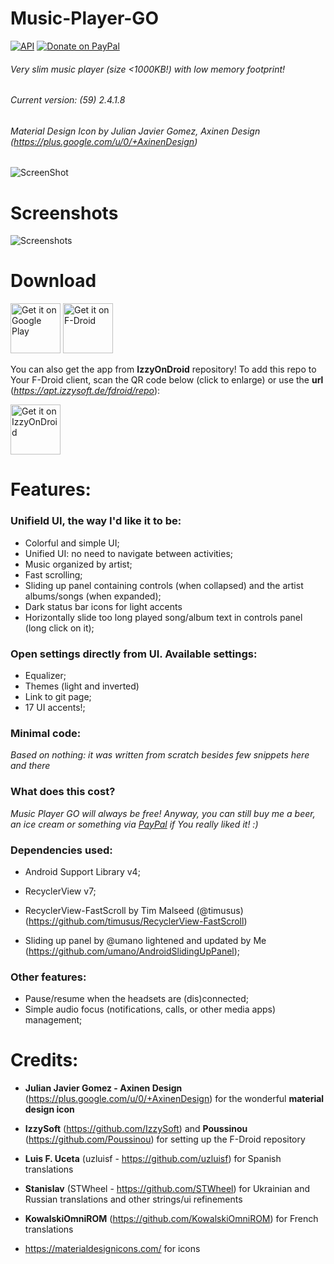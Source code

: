 # Music-Player-GO
[![API](https://img.shields.io/badge/API-21%2B-blue.svg?style=flat-square)](https://android-arsenal.com/api?level=21) [![Donate on PayPal](https://img.shields.io/badge/PayPal-Donate%20Now-brightgreen.svg)](https://paypal.me/enricocid)

###### Very slim music player (size <1000KB!) with low memory footprint!
###### Current version: (59) 2.4.1.8
###### Material Design Icon by Julian Javier Gomez, Axinen Design (https://plus.google.com/u/0/+AxinenDesign)


![ScreenShot](https://raw.githubusercontent.com/enricocid/Music-Player-GO/master/icon2.png) 


# Screenshots

![Screenshots](https://raw.githubusercontent.com/enricocid/Music-Player-GO/master/screenshots_v55.png) 


# Download

[<img alt="Get it on Google Play" height="80" src="https://play.google.com/intl/en_us/badges/images/generic/en_badge_web_generic.png">](https://play.google.com/store/apps/details?id=com.iven.musicplayergo)
[<img alt="Get it on F-Droid" height="80" src="https://f-droid.org/badge/get-it-on.png">](https://f-droid.org/repository/browse/?fdid=com.iven.musicplayergo)

You can also get the app from **IzzyOnDroid** repository! To add this repo to Your F-Droid client, scan the QR code below (click to enlarge) or use the **url** (*https://apt.izzysoft.de/fdroid/repo*):

[<img alt="Get it on IzzyOnDroid" height=80 src="https://apt.izzysoft.de/shared/images/fdroid_repo_qr.png">](https://apt.izzysoft.de/shared/images/fdroid_repo_qr.png)


# Features:

### Unifield UI, the way I'd like it to be:

- Colorful and simple UI;
- Unified UI: no need to navigate between activities;
- Music organized by artist;
- Fast scrolling;
- Sliding up panel containing controls (when collapsed) and the artist albums/songs (when expanded);
- Dark status bar icons for light accents
- Horizontally slide too long played song/album text in controls panel (long click on it);

### Open settings directly from UI. Available settings: 

- Equalizer;
- Themes (light and inverted)
- Link to git page;
- 17 UI accents!;

### Minimal code:

*Based on nothing: it was written from scratch besides few snippets here and there*

### What does this cost?
*Music Player GO will always be free! Anyway, you can still buy me a beer, an ice cream or something via [PayPal](https://www.paypal.me/enricocid) if You really liked it! :)*

### Dependencies used: 

  - Android Support Library v4;

  - RecyclerView v7;

  - RecyclerView-FastScroll by Tim Malseed (@timusus) (https://github.com/timusus/RecyclerView-FastScroll)

  - Sliding up panel by @umano lightened and updated by Me (https://github.com/umano/AndroidSlidingUpPanel);

### Other features: 

- Pause/resume when the headsets are (dis)connected;
- Simple audio focus (notifications, calls, or other media apps) management;


# Credits:

- **Julian Javier Gomez - Axinen Design** (https://plus.google.com/u/0/+AxinenDesign) for the wonderful **material design icon**

- **IzzySoft** (https://github.com/IzzySoft) and **Poussinou** (https://github.com/Poussinou) for setting up the F-Droid repository

- **Luis F. Uceta** (uzluisf - https://github.com/uzluisf) for Spanish translations

- **Stanislav** (STWheel - https://github.com/STWheel) for Ukrainian and Russian translations and other strings/ui refinements

- **KowalskiOmniROM** (https://github.com/KowalskiOmniROM) for French translations 

- https://materialdesignicons.com/ for icons
